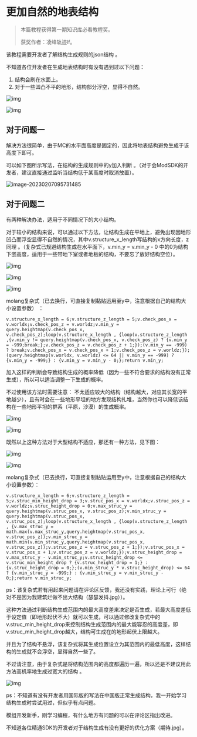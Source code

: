 # 更加自然的地表结构

>本篇教程获得第一期知识库必看教程奖。
>
>获奖作者：凌峰轨迹lf。

该教程需要开发者了解结构生成规则的json结构  。



不知道各位开发者在生成地表结构时有没有遇到过以下问题：

1. 结构会刷在水面上。
2. 对于一些凹凸不平的地形，结构部分浮空，显得不自然。

![img](./images/0_0.png)

![img](./images/0_1.png)



## 对于问题一

解决方法很简单，由于MC的水平面高度是固定的，因此将地表结构避免生成于该高度下即可。

可以如下图所示写法，在结构的生成规则中的y加入判断 。（对于会ModSDK的开发者，建议直接通过监听当结构低于某高度时取消放置）。

![image-20230207095731485](./images/0_2.png)



## 对于问题二

有两种解决办法，适用于不同情况下的大小结构。

对于较小的结构来说，可以通过以下方法，让结构生成在平地上，避免出现因地形凹凸而浮空显得不自然的情况，其中v.structure_x_length写结构的x方向长度，z同理 。（复杂式已规避结构生成在水平面下，v.min_y = v.min_y - 0 中的0为结构下嵌高度，适用于一些带地下室或者地板的结构，不要忘了放好结构空位）。

![img](./images/0_3.png)

![img](./images/0_4.png)

![img](./images/0_5.png)



molang复杂式（已去换行，可直接复制黏贴运用至y中，注意根据自己的结构大小设置参数） ：

`v.structure_x_length = 6;v.structure_z_length = 5;v.check_pos_x = v.worldx;v.check_pos_z = v.worldz;v.min_y = query.heightmap(v.check_pos_x, v.check_pos_z);loop(v.structure_x_length , {loop(v.structure_z_length ,{v.min_y != query.heightmap(v.check_pos_x, v.check_pos_z) ? {v.min_y = -999;break;};v.check_pos_z = v.check_pos_z + 1;});(v.min_y == -999) ? break;v.check_pos_x = v.check_pos_x + 1;v.check_pos_z = v.worldz;});(query.heightmap(v.worldx, v.worldz) <= 64 || v.min_y == -999) ? {v.min_y = -999;} : {v.min_y = v.min_y - 0;};return v.min_y; `

加入这样的判断会导致结构生成的概率降低（因为一些不符合要求的结构没有正常生成），所以可以适当调整一下生成的概率。

不过使用该方法时需要注意： 不太适应较大的结构（结构越大，对应其长宽的平地越少），且有时会在一些地形平坦的地方发现结构扎堆，当然你也可以降低该结构在一些地形平坦的群系（平原，沙漠）的生成概率。

![img](./images/0_6.png)

![img](./images/0_7.png)



既然以上这种方法对于大型结构不适应，那还有一种方法，见下图：

![img](./images/0_8.png)

![img](./images/0_9.png)



molang复杂式（已去换行，可直接复制黏贴运用至y中，注意根据自己的结构大小设置参数）：

`v.structure_x_length = 6;v.structure_z_length = 5;v.struc_min_height_drop = 3;v.struc_pos_x = v.worldx;v.struc_pos_z = v.worldz;v.struc_height_drop = 0;v.max_struc_y = query.heightmap(v.struc_pos_x, v.struc_pos_z);v.min_struc_y = query.heightmap(v.struc_pos_x, v.struc_pos_z);loop(v.structure_x_length , {loop(v.structure_z_length , {v.max_struc_y = math.max(v.max_struc_y,query.heightmap(v.struc_pos_x, v.struc_pos_z));v.min_struc_y = math.min(v.min_struc_y,query.heightmap(v.struc_pos_x, v.struc_pos_z));v.struc_pos_z = v.struc_pos_z + 1;});v.struc_pos_x = v.struc_pos_x + 1;v.struc_pos_z = v.worldz;});v.struc_height_drop = v.max_struc_y - v.min_struc_y;v.struc_height_drop <= v.struc_min_height_drop ? {v.struc_height_drop = 1;} : {v.struc_height_drop = 0;};(v.min_struc_y * v.struc_height_drop) <= 64 ? {v.min_struc_y = -999;} : {v.min_struc_y = v.min_struc_y - 0;};return v.min_struc_y;`

ps：该复杂式若有用起来问题请在评论区反馈，我还没有实践，理论上可行（绝对不是因为我建筑烂做不出大结构（瑟瑟发抖.jpg））。

这种方法通过判断结构生成范围内的最大高度差来决定是否生成，若最大高度差低于设定值（即地形起伏不大）就可以生成，可以通过修改复杂式中的v.struc_min_height_drop来控制结构生成范围内的最大能容忍的高度差，即v.struc_min_height_drop越大，结构可生成在的地形起伏上限越大。

并且为了结构不悬浮，该复杂式将其生成位置设立为其范围内的最低高度，这样结构的生成就不会浮空，显得自然一些了。

不过请注意，由于复杂式是将结构范围内的高度都遍历一遍，所以还是不建议用此方法高机率地生成过宽大的结构 。

![img](./images/0_10.png)



ps：不知道有没有开发者用国际版的写法在中国版正常生成结构，我一开始学习结构生成时尝试用过，但似乎有点问题。

模组开发新手，刚学习编程，有什么地方有问题的可以在评论区指出改进。

不知道各位精通SDK的开发者对于结构生成有没有更好的优化方案（期待.jpg）。

